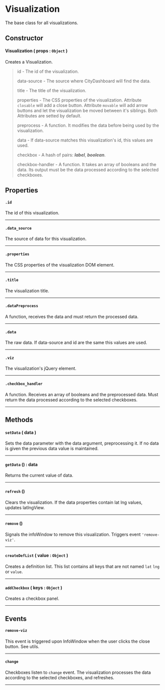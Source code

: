 # Visualization
The base class for all visualizations.

## Constructor

#### Visualization ( props : `Object` )
 Creates a Visualization.

 > id - The id of the visualization.
 >
 > data-source - The source where CityDashboard will find the data.
 >
 > title - The title of the visualization.
 >
 > properties - The CSS properties of the visualization. Attribute `closable` will add a close button. Attribute `movable` will add arrow buttons and let the visualization be moved between it's siblings. Both Attributes are setted by default.
 >
 > preprocess - A function. It modifies the data before being used by the visualization.
 >
 > data - If data-source matches this visualization's id, this values are used.
 >
 > checkbox - A hash of pairs: ___label___, ___boolean___.
 >
 > checkbox-handler - A function. It takes an array of booleans and the data. Its output must be the data processed according to the selected checkboxes.
 >

## Properties

#### `.id`
  The id of this visualization.

---
#### `.data_source`
  The source of data for this visualization.

---
#### `.properties`
  The CSS properties of the visualization DOM element.

---
#### `.title`
  The visualization title.

---
#### `.dataPreprocess`
  A function, receives the data and must return the processed data.

---
#### `.data`
  The raw data. If data-source and id are the same this values are used.

---
#### `.viz`
  The visualization's jQuery element.

---
#### `.checkbox_handler`
  A function. Receives an array of booleans and the preprocessed data. Must return the data processed according to the selected checkboxes.

---

## Methods

#### `setData` ( data )
  Sets the data parameter with the data argument, preprocessing it.
  If no data is given the previous data value is maintained.

---

#### `getData` () : data
  Returns the current value of data.

---
#### `refresh` ()
  Clears the visualization. If the data properties contain lat lng values, updates latlngView.

---
#### `remove` ()
  Signals the infoWindow to remove this visualization.
  Triggers event `'remove-viz'`.

---
#### `createDefList` ( value : `Object` )
  Creates a definition list. This list contains all keys that are not named `lat` `lng` or `value`.

---
#### `addCheckbox` ( keys : `Object` )
  Creates a checkbox panel.

---

## Events
#### `remove-viz`
  This event is triggered upon InfoWindow when the user clicks the close button.
  See utils.

---
#### `change`
  Checkboxes listen to `change` event.
  The visualization processes the data according to the selected checkboxes, and refreshes.

---